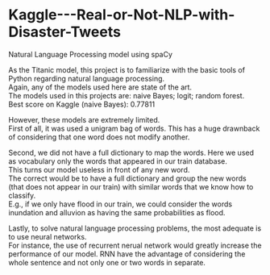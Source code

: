 # Kaggle---Real-or-Not-NLP-with-Disaster-Tweets
Natural Language Processing model using spaCy

As the Titanic model, this project is to familiarize with the basic tools of Python regarding natural language processing.\
Again, any of the models used here are state of the art.\
The models used in this projects are: naive Bayes; logit; random forest. \
Best score on Kaggle (naive Bayes): 0.77811

However, these models are extremely limited.\
First of all, it was used a unigram bag of words. This has a huge drawnback of considering that one word does not modify another.

Second, we did not have a full dictionary to map the words. Here we used as vocabulary only the words that appeared in our train database.\
This turns our model useless in front of any new word.\
The correct would be to have a full dictionary and group the new words (that does not appear in our train) with similar words that we know how to classify.\
E.g., if we only have flood in our train, we could consider the words inundation and alluvion as having the same probabilities as flood.

Lastly, to solve natural language processing problems, the most adequate is to use neural networks.\
For instance, the use of recurrent nerual network would greatly increase the performance of our model. RNN have the advantage of considering the whole sentence and not only one or two words in separate.
